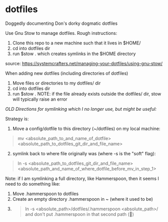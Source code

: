 # dotfiles
Doggedly documenting Don's dorky dogmatic dotfiles

Use Gnu Stow to manage dotfiles.
Rough instructions:
1) Clone this repo to a new machine such that it lives in $HOME/
2) cd into dotfiles dir
3) run $stow .
which creates symlinks in the $HOME directory

source:
https://systemcrafters.net/managing-your-dotfiles/using-gnu-stow/

When adding new dotfiles (including directories of dotfiles)
1) Move files or directories to my dotfiles/ dir
2) cd into dotfiles dir
3) run $stow .
NOTE: if the file already exists outside the dotfiles/ dir, stow will typically raise an error


*OLD Directions for symlinking which I no longer use, but might be useful:*

Strategy is:

1) Move a config/dotfile to this directory (~/dotfiles) on my local machine:
> mv <absolute_path_to_and_name_of_dotfile> <absolute_path_to_dotfiles_git_dir_and_file_name>

2) symlink back to where file originally was (where -s is the "soft" flag):
> ln -s <absolute_path_to_dotfiles_git_dir_and_file_name> <absolute_path_and_name_of_where_dotfile_before_mv_in_step_1>

Note: if I am symlinking a full directory, like Hammerspoon, then it seems I need to do something like:
1) Move .hammerspoon to dotfiles
2) Create an empty directory .hammerspoon in ~ (where it used to be)
3) > ln -s <absolute_path>/dotfiles/.hammerspoon <absolute_path>/
and don't put .hammerspoon in that second path (:shrug:)
